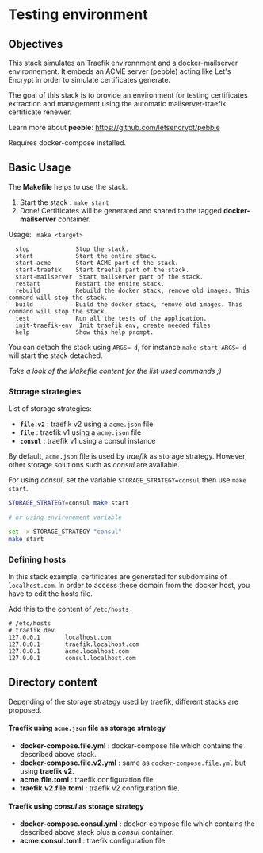 # Testing environment

## Objectives

This stack simulates an Traefik environnment and a docker-mailserver environnement. It embeds an ACME server (pebble) acting like Let's Encrypt
in order to simulate certificates generate.

The goal of this stack is to provide an environment for testing certificates extraction and management using the automatic mailserver-traefik certificate renewer.

Learn more about **peeble**: https://github.com/letsencrypt/pebble

Requires docker-compose installed.

## Basic Usage

The **Makefile** helps to use the stack.

1. Start the stack : `make start`
1. Done! Certificates will be generated and shared to the tagged **docker-mailserver** container.

Usage: ` make <target>`
```
  stop             Stop the stack.
  start            Start the entire stack.
  start-acme       Start ACME part of the stack.
  start-traefik    Start traefik part of the stack.
  start-mailserver  Start mailserver part of the stack.
  restart          Restart the entire stack.
  rebuild          Rebuild the docker stack, remove old images. This command will stop the stack.
  build            Build the docker stack, remove old images. This command will stop the stack.
  test             Run all the tests of the application.
  init-traefik-env  Init traefik env, create needed files
  help             Show this help prompt.
```

You can detach the stack using `ARGS=-d`, for instance `make start ARGS=-d` will start the stack detached.

_Take a look of the Makefile content for the list used commands ;)_

### Storage strategies

List of storage strategies:
- **`file.v2`** : traefik v2 using a `acme.json` file
- **`file`** : traefik v1 using a `acme.json` file
- **`consul`** : traefik v1 using a consul instance

By default, `acme.json` file is used by _traefik_ as storage strategy. 
However, other storage solutions such as _consul_ are available.

For using _consul_, set the variable `STORAGE_STRATEGY=consul` then use `make start`.
```bash
STORAGE_STRATEGY=consul make start

# or using environement variable

set -x STORAGE_STRATEGY "consul"
make start
```

### Defining hosts
In this stack example, certificates are generated for subdomains of `localhost.com`.
In order to access these domain from the docker host, you have to edit the hosts file.

Add this to the content of `/etc/hosts`
```
# /etc/hosts
# traefik dev
127.0.0.1       localhost.com
127.0.0.1       traefik.localhost.com
127.0.0.1       acme.localhost.com
127.0.0.1       consul.localhost.com
```

## Directory content
Depending of the storage strategy used by traefik, different stacks are proposed.

#### Traefik using `acme.json` file as storage strategy
* **docker-compose.file.yml** : docker-compose file which contains the described above stack.
* **docker-compose.file.v2.yml** : same as `docker-compose.file.yml` but using **traefik v2**.
* **acme.file.toml** : traefik configuration file.
* **traefik.v2.file.toml** : traefik v2 configuration file.

#### Traefik using _consul_ as storage strategy
* **docker-compose.consul.yml** : docker-compose file which contains the described above stack plus a _consul_ container.
* **acme.consul.toml** : traefik configuration file.


